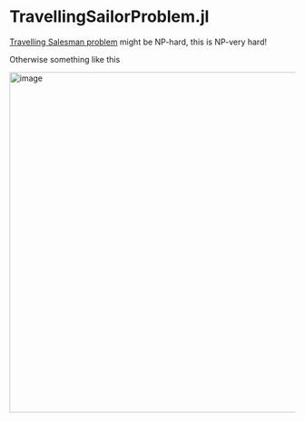 # TravellingSailorProblem.jl

[Travelling Salesman problem](https://en.wikipedia.org/wiki/Travelling_salesman_problem) might be NP-hard, this is NP-very hard!

Otherwise something like this

<img width="800" height="600" alt="image" src="https://github.com/user-attachments/assets/04b01c54-c632-4285-9a24-1411f676e8d7" />
